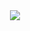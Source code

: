 
<div id="header" align="center">
  <img src="https://giphy.com/gifs/dommespace-domme-space-programador-qgQUggAC3Pfv687qPC" width="auto"/>
</div>

<!---
- 👋 Hi, I’m @MoizAhmed2517
- 👀 I’m interested in making ML/AI/DS Apps
- 🌱 I’ve experienced in making AI products with hands-on experience in deploying them. Moreover, have a good understanding of developing excellent UIs using TensorFlow, Scipy, Scikit-learn, Django, React, HTML, CSS, JavaScript, Material UI, etc.
- 💞️ I’m looking to collaborate on AI and love to discuss it.
- 📫 How to reach me Github: https://github.com/MoizAhmed2517/MoizAhmed2517

##  Github Stats:

--->

<!---
MoizAhmed2517/MoizAhmed2517 is a ✨ special ✨ repository because its `README.md` (this file) appears on your GitHub profile.
You can click the Preview link to take a look at your changes.
--->
